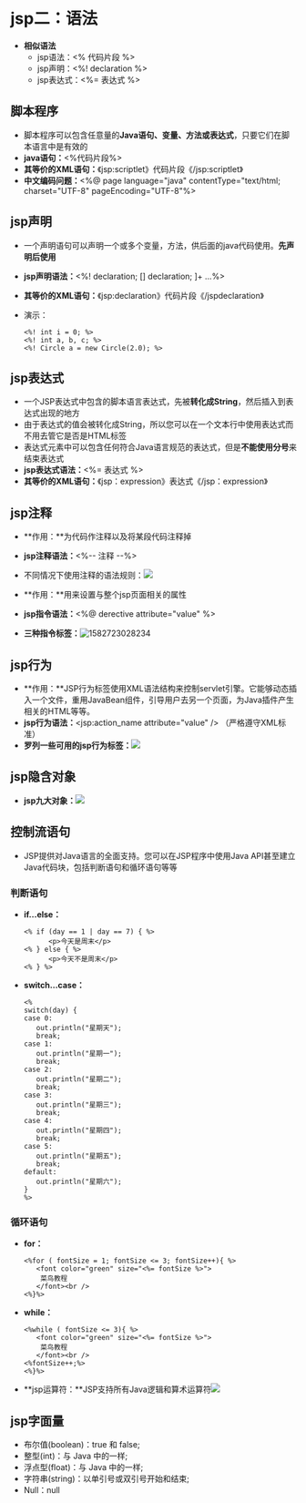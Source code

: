 # jsp二：语法

* **相似语法**
  * jsp语法：<% 代码片段 %>
  * jsp声明：<%! declaration %>
  * jsp表达式：<%= 表达式 %>

## 脚本程序

* 脚本程序可以包含任意量的**Java语句、变量、方法或表达式**，只要它们在脚本语言中是有效的
* **java语句：**<%代码片段%>
* **其等价的XML语句：**《jsp:scriptlet》代码片段《/jsp:scriptlet》
* **中文编码问题：**<%@ page language="java" contentType="text/html;  charset="UTF-8"  pageEncoding="UTF-8"%>

## jsp声明

* 一个声明语句可以声明一个或多个变量，方法，供后面的java代码使用。**先声明后使用**

* **jsp声明语法：**<%! declaration;  []  declaration; ]+ ...%>

* **其等价的XML语句：**《jsp:declaration》代码片段《/jspdeclaration》

* 演示：

  ```
  <%! int i = 0; %> 
  <%! int a, b, c; %> 
  <%! Circle a = new Circle(2.0); %> 
  ```

## jsp表达式

* 一个JSP表达式中包含的脚本语言表达式，先被**转化成String**，然后插入到表达式出现的地方
* 由于表达式的值会被转化成String，所以您可以在一个文本行中使用表达式而不用去管它是否是HTML标签
* 表达式元素中可以包含任何符合Java语言规范的表达式，但是**不能使用分号**来结束表达式
* **jsp表达式语法：**<%= 表达式 %>
* **其等价的XML语句：**《jsp：expression》表达式《/jsp：expression》

## jsp注释

* **作用：**为代码作注释以及将某段代码注释掉
* **jsp注释语法：**<%-- 注释 --%>
* 不同情况下使用注释的语法规则：![](H:\笔记—markdown注\前端_前端_前端\图片引入\1582722906035.png)

* **作用：**用来设置与整个jsp页面相关的属性
* **jsp指令语法：**<%@ derective attribute="value" %>
* **三种指令标签：**![1582723028234](C:\Users\Administrator\AppData\Roaming\Typora\typora-user-images\1582723028234.png)

## jsp行为

* **作用：**JSP行为标签使用XML语法结构来控制servlet引擎。它能够动态插入一个文件，重用JavaBean组件，引导用户去另一个页面，为Java插件产生相关的HTML等等。
* **jsp行为语法：**<jsp:action_name attribute="value" /> （严格遵守XML标准）
* **罗列一些可用的jsp行为标签：**![](H:\笔记—markdown注\前端_前端_前端\图片引入\1582723291535.png)

## jsp隐含对象

* **jsp九大对象：**![](H:\笔记—markdown注\前端_前端_前端\图片引入\1582723363082.png)

## 控制流语句

* JSP提供对Java语言的全面支持。您可以在JSP程序中使用Java API甚至建立Java代码块，包括判断语句和循环语句等等

### 判断语句

* **if...else：**

  ```
  <% if (day == 1 | day == 7) { %>
        <p>今天是周末</p>
  <% } else { %>
        <p>今天不是周末</p>
  <% } %>
  ```

* **switch…case：**

  ```
  <% 
  switch(day) {
  case 0:
     out.println("星期天");
     break;
  case 1:
     out.println("星期一");
     break;
  case 2:
     out.println("星期二");
     break;
  case 3:
     out.println("星期三");
     break;
  case 4:
     out.println("星期四");
     break;
  case 5:
     out.println("星期五");
     break;
  default:
     out.println("星期六");
  }
  %>
  ```

### 循环语句

* **for：**

  ```
  <%for ( fontSize = 1; fontSize <= 3; fontSize++){ %>
     <font color="green" size="<%= fontSize %>">
      菜鸟教程
     </font><br />
  <%}%>
  ```

* **while：**

  ```
  <%while ( fontSize <= 3){ %>
     <font color="green" size="<%= fontSize %>">
      菜鸟教程
     </font><br />
  <%fontSize++;%>
  <%}%>
  ```

* **jsp运算符：**JSP支持所有Java逻辑和算术运算符![](H:\笔记—markdown注\前端_前端_前端\图片引入\1582724042440.png)

## jsp字面量

- 布尔值(boolean)：true 和 false;
- 整型(int)：与 Java 中的一样;
- 浮点型(float)：与 Java 中的一样;
- 字符串(string)：以单引号或双引号开始和结束;
- Null：null
